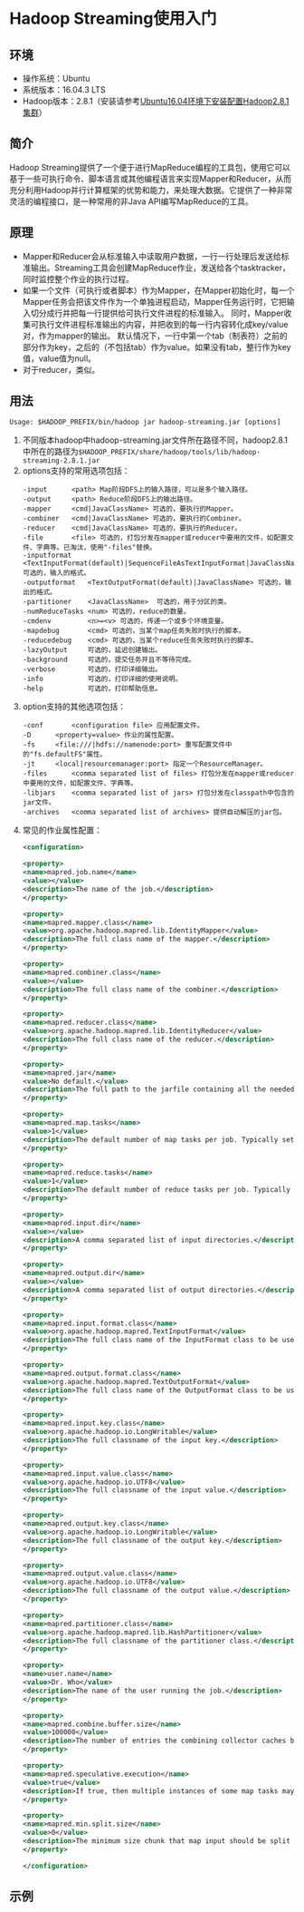 # Hadoop Streaming使用入门
## 环境
- 操作系统：Ubuntu
- 系统版本：16.04.3 LTS
- Hadoop版本：2.8.1（安装请参考[Ubuntu16.04环境下安装配置Hadoop2.8.1集群](https://github.com/hemajun815/tutorial/blob/master/apache/1.installing-hadoop2.8.1-on-ubuntu.md)）
## 简介
Hadoop Streaming提供了一个便于进行MapReduce编程的工具包，使用它可以基于一些可执行命令、脚本语言或其他编程语言来实现Mapper和Reducer，从而充分利用Hadoop并行计算框架的优势和能力，来处理大数据。它提供了一种非常灵活的编程接口，是一种常用的非Java API编写MapReduce的工具。
## 原理
- Mapper和Reducer会从标准输入中读取用户数据，一行一行处理后发送给标准输出。Streaming工具会创建MapReduce作业，发送给各个tasktracker，同时监控整个作业的执行过程。
- 如果一个文件（可执行或者脚本）作为Mapper，在Mapper初始化时，每一个Mapper任务会把该文件作为一个单独进程启动，Mapper任务运行时，它把输入切分成行并把每一行提供给可执行文件进程的标准输入。 同时，Mapper收集可执行文件进程标准输出的内容，并把收到的每一行内容转化成key/value对，作为mapper的输出。 默认情况下，一行中第一个tab（制表符）之前的部分作为key，之后的（不包括tab）作为value。如果没有tab，整行作为key值，value值为null。
- 对于reducer，类似。
## 用法
```console
Usage: $HADOOP_PREFIX/bin/hadoop jar hadoop-streaming.jar [options]
```
1. 不同版本hadoop中hadoop-streaming.jar文件所在路径不同，hadoop2.8.1中所在的路径为`$HADOOP_PREFIX/share/hadoop/tools/lib/hadoop-streaming-2.8.1.jar`
2. options支持的常用选项包括：
	```text
	-input		<path> Map阶段DFS上的输入路径，可以是多个输入路径。
	-output		<path> Reduce阶段DFS上的输出路径。
	-mapper		<cmd|JavaClassName> 可选的，要执行的Mapper。
	-combiner	<cmd|JavaClassName> 可选的，要执行的Combiner。
	-reducer	<cmd|JavaClassName> 可选的，要执行的Reducer。
	-file		<file> 可选的，打包分发在mapper或reducer中要用的文件，如配置文件、字典等。已淘汰，使用"-files"替换。
	-inputformat    <TextInputFormat(default)|SequenceFileAsTextInputFormat|JavaClassName> 可选的，输入的格式。
	-outputformat   <TextOutputFormat(default)|JavaClassName> 可选的，输出的格式。
	-partitioner    <JavaClassName>  可选的，用于分区的类。
	-numReduceTasks <num> 可选的，reduce的数量。
	-cmdenv         <n>=<v> 可选的，传递一个或多个环境变量。
	-mapdebug       <cmd> 可选的，当某个map任务失败时执行的脚本。
	-reducedebug    <cmd> 可选的，当某个reduce任务失败时执行的脚本。
	-lazyOutput     可选的，延迟创建输出。
	-background     可选的，提交任务并且不等待完成。
	-verbose        可选的，打印详细输出。
	-info           可选的，打印详细的使用说明。
	-help           可选的，打印帮助信息。
	```
3. option支持的其他选项包括：
	```text
	-conf		<configuration file> 应用配置文件。
	-D		<property=value> 作业的属性配置。
	-fs		<file:///|hdfs://namenode:port> 重写配置文件中的"fs.defaultFS"属性。
	-jt		<local|resourcemanager:port> 指定一个ResourceManager。
	-files		<comma separated list of files> 打包分发在mapper或reducer中要用的文件，如配置文件、字典等。
	-libjars	<comma separated list of jars> 打包分发在classpath中包含的jar文件。
	-archives	<comma separated list of archives> 提供自动解压的jar包。
	```
4. 常见的作业属性配置：
	```xml
	<configuration>

	<property>
	<name>mapred.job.name</name>
	<value></value>
	<description>The name of the job.</description>
	</property>

	<property>
	<name>mapred.mapper.class</name>
	<value>org.apache.hadoop.mapred.lib.IdentityMapper</value>
	<description>The full class name of the mapper.</description>
	</property>

	<property>
	<name>mapred.combiner.class</name>
	<value></value>
	<description>The full class name of the combiner.</description>
	</property>

	<property>
	<name>mapred.reducer.class</name>
	<value>org.apache.hadoop.mapred.lib.IdentityReducer</value>
	<description>The full class name of the reducer.</description>
	</property>

	<property>
	<name>mapred.jar</name>
	<value>No default.</value>
	<description>The full path to the jarfile containing all the needed classes.</description>
	</property>

	<property>
	<name>mapred.map.tasks</name>
	<value>1</value>
	<description>The default number of map tasks per job. Typically set to a prime several times greater than number of available hosts. Ignored when mapred.job.tracker is "local". </description>
	</property>

	<property>
	<name>mapred.reduce.tasks</name>
	<value>1</value>
	<description>The default number of reduce tasks per job. Typically set to a prime close to the number of available hosts. Ignored when mapred.job.tracker is "local". </description>
	</property>

	<property>
	<name>mapred.input.dir</name>
	<value></value>
	<description>A comma separated list of input directories.</description>
	</property>

	<property>
	<name>mapred.output.dir</name>
	<value></value>
	<description>A comma separated list of output directories.</description>
	</property>

	<property>
	<name>mapred.input.format.class</name>
	<value>org.apache.hadoop.mapred.TextInputFormat</value>
	<description>The full class name of the InputFormat class to be used for obtaining the input to the mapper.</description>
	</property>

	<property>
	<name>mapred.output.format.class</name>
	<value>org.apache.hadoop.mapred.TextOutputFormat</value>
	<description>The full class name of the OutputFormat class to be used for saving the output of the reducer.</description>
	</property>

	<property>
	<name>mapred.input.key.class</name>
	<value>org.apache.hadoop.io.LongWritable</value>
	<description>The full classname of the input key.</description>
	</property>

	<property>
	<name>mapred.input.value.class</name>
	<value>org.apache.hadoop.io.UTF8</value>
	<description>The full classname of the input value.</description>
	</property>

	<property>
	<name>mapred.output.key.class</name>
	<value>org.apache.hadoop.io.LongWritable</value>
	<description>The full classname of the output key.</description>
	</property>

	<property>
	<name>mapred.output.value.class</name>
	<value>org.apache.hadoop.io.UTF8</value>
	<description>The full classname of the output value.</description>
	</property>

	<property>
	<name>mapred.partitioner.class</name>
	<value>org.apache.hadoop.mapred.lib.HashPartitioner</value>
	<description>The full classname of the partitioner class.</description>
	</property>

	<property>
	<name>user.name</name>
	<value>Dr. Who</value>
	<description>The name of the user running the job.</description>
	</property>

	<property>
	<name>mapred.combine.buffer.size</name>
	<value>100000</value>
	<description>The number of entries the combining collector caches before combining them and writing to disk.</description>
	</property>

	<property>
	<name>mapred.speculative.execution</name>
	<value>true</value>
	<description>If true, then multiple instances of some map tasks may be executed in parallel.</description>
	</property>

	<property>
	<name>mapred.min.split.size</name>
	<value>0</value>
	<description>The minimum size chunk that map input should be split into. Note that some file formats may have minimum split sizes that take priority over this setting.</description>
	</property>

	</configuration>
	```
## 示例
